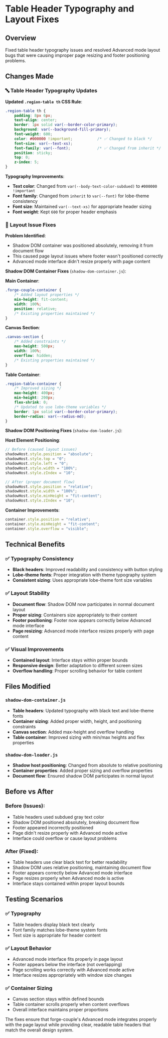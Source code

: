 # Table Header Typography and Layout Fixes

## Overview

Fixed table header typography issues and resolved Advanced mode layout bugs that were causing improper page resizing and footer positioning problems.

## Changes Made

### 🔤 **Table Header Typography Updates**

**Updated `.region-table th` CSS Rule**:
```css
.region-table th {
    padding: 8px 6px;
    text-align: center;
    border: 1px solid var(--border-color-primary);
    background: var(--background-fill-primary);
    font-weight: 600;
    color: #000000 !important;           /* ✅ Changed to black */
    font-size: var(--text-xs);
    font-family: var(--font);            /* ✅ Changed from inherit */
    position: sticky;
    top: 0;
    z-index: 5;
}
```

**Typography Improvements**:
- **Text color**: Changed from `var(--body-text-color-subdued)` to `#000000 !important`
- **Font family**: Changed from `inherit` to `var(--font)` for lobe-theme consistency
- **Font size**: Maintained `var(--text-xs)` for appropriate header sizing
- **Font weight**: Kept `600` for proper header emphasis

### 🔧 **Layout Issue Fixes**

**Problem Identified**:
- Shadow DOM container was positioned absolutely, removing it from document flow
- This caused page layout issues where footer wasn't positioned correctly
- Advanced mode interface didn't resize properly with page content

**Shadow DOM Container Fixes** (`shadow-dom-container.js`):

**Main Container**:
```css
.forge-couple-container {
    /* Added layout properties */
    min-height: fit-content;
    width: 100%;
    position: relative;
    /* Existing properties maintained */
}
```

**Canvas Section**:
```css
.canvas-section {
    /* Added constraints */
    max-height: 500px;
    width: 100%;
    overflow: hidden;
    /* Existing properties maintained */
}
```

**Table Container**:
```css
.region-table-container {
    /* Improved sizing */
    max-height: 400px;
    min-height: 200px;
    flex-shrink: 0;
    /* Updated to use lobe-theme variables */
    border: 1px solid var(--border-color-primary);
    border-radius: var(--radius-md);
}
```

**Shadow DOM Positioning Fixes** (`shadow-dom-loader.js`):

**Host Element Positioning**:
```javascript
// Before (caused layout issues)
shadowHost.style.position = "absolute";
shadowHost.style.top = "0";
shadowHost.style.left = "0";
shadowHost.style.width = "100%";
shadowHost.style.zIndex = "10";

// After (proper document flow)
shadowHost.style.position = "relative";
shadowHost.style.width = "100%";
shadowHost.style.minHeight = "fit-content";
shadowHost.style.zIndex = "10";
```

**Container Improvements**:
```javascript
container.style.position = "relative";
container.style.minHeight = "fit-content";
container.style.overflow = "visible";
```

## Technical Benefits

### ✅ **Typography Consistency**
- **Black headers**: Improved readability and consistency with button styling
- **Lobe-theme fonts**: Proper integration with theme typography system
- **Consistent sizing**: Uses appropriate lobe-theme font size variables

### ✅ **Layout Stability**
- **Document flow**: Shadow DOM now participates in normal document layout
- **Proper sizing**: Containers size appropriately to their content
- **Footer positioning**: Footer now appears correctly below Advanced mode interface
- **Page resizing**: Advanced mode interface resizes properly with page content

### ✅ **Visual Improvements**
- **Contained layout**: Interface stays within proper bounds
- **Responsive design**: Better adaptation to different screen sizes
- **Overflow handling**: Proper scrolling behavior for table content

## Files Modified

### **`shadow-dom-container.js`**
- **Table headers**: Updated typography with black text and lobe-theme fonts
- **Container sizing**: Added proper width, height, and positioning constraints
- **Canvas section**: Added max-height and overflow handling
- **Table container**: Improved sizing with min/max heights and flex properties

### **`shadow-dom-loader.js`**
- **Shadow host positioning**: Changed from absolute to relative positioning
- **Container properties**: Added proper sizing and overflow properties
- **Document flow**: Ensured shadow DOM participates in normal layout

## Before vs After

### **Before (Issues)**:
- Table headers used subdued gray text color
- Shadow DOM positioned absolutely, breaking document flow
- Footer appeared incorrectly positioned
- Page didn't resize properly with Advanced mode active
- Interface could overflow or cause layout problems

### **After (Fixed)**:
- Table headers use clear black text for better readability
- Shadow DOM uses relative positioning, maintaining document flow
- Footer appears correctly below Advanced mode interface
- Page resizes properly when Advanced mode is active
- Interface stays contained within proper layout bounds

## Testing Scenarios

### ✅ **Typography**
- Table headers display black text clearly
- Font family matches lobe-theme system fonts
- Text size is appropriate for header content

### ✅ **Layout Behavior**
- Advanced mode interface fits properly in page layout
- Footer appears below the interface (not overlapping)
- Page scrolling works correctly with Advanced mode active
- Interface resizes appropriately with window size changes

### ✅ **Container Sizing**
- Canvas section stays within defined bounds
- Table container scrolls properly when content overflows
- Overall interface maintains proper proportions

The fixes ensure that forge-couple's Advanced mode integrates properly with the page layout while providing clear, readable table headers that match the overall design system.
